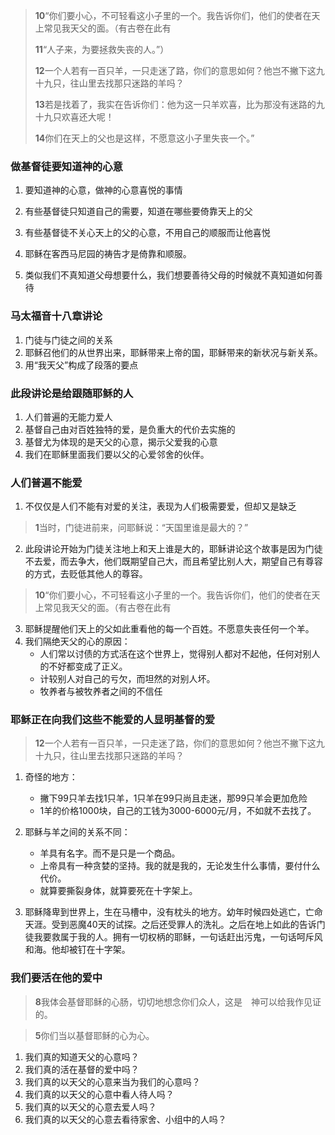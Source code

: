 > **10**“你们要小心，不可轻看这小子里的一个。我告诉你们，他们的使者在天上常见我天父的面。（有古卷在此有
>
> **11**“人子来，为要拯救失丧的人。”）
>
> **12**一个人若有一百只羊，一只走迷了路，你们的意思如何？他岂不撇下这九十九只，往山里去找那只迷路的羊吗？
>
> **13**若是找着了，我实在告诉你们：他为这一只羊欢喜，比为那没有迷路的九十九只欢喜还大呢！
>
> **14**你们在天上的父也是这样，不愿意这小子里失丧一个。”

### 做基督徒要知道神的心意

1. 要知道神的心意，做神的心意喜悦的事情

2. 有些基督徒只知道自己的需要，知道在哪些要倚靠天上的父
3. 有些基督徒不关心天上的父的心意，不用自己的顺服而让他喜悦
4. 耶稣在客西马尼园的祷告才是倚靠和顺服。
5. 类似我们不真知道父母想要什么，我们想要善待父母的时候就不真知道如何善待

### 马太福音十八章讲论

1. 门徒与门徒之间的关系
2. 耶稣召他们的从世界出来，耶稣带来上帝的国，耶稣带来的新状况与新关系。
3. 用“我天父”构成了段落的要点

### 此段讲论是给跟随耶稣的人

1. 人们普遍的无能力爱人
2. 基督自己由对百姓独特的爱，是负重大的代价去实施的
3. 基督尤为体现的是天父的心意，揭示父爱我的心意
4. 我们在耶稣里面我们要以父的心爱邻舍的伙伴。

### 人们普遍不能爱

1. 不仅仅是人们不能有对爱的关注，表现为人们极需要爱，但却又是缺乏

> **1**当时，门徒进前来，问耶稣说：“天国里谁是最大的？”

2. 此段讲论开始为门徒关注地上和天上谁是大的，耶稣讲论这个故事是因为门徒不去爱，而去争大，他们既期望自己大，而且希望比别人大，期望自己有尊容的方式，去贬低其他人的尊容。

> **10**“你们要小心，不可轻看这小子里的一个。我告诉你们，他们的使者在天上常见我天父的面。（有古卷在此有

3. 耶稣提醒他们天上的父如此重看他的每一个百姓。不愿意失丧任何一个羊。
4. 我们隔绝天父的心的原因：
    - 人们常以讨债的方式活在这个世界上，觉得别人都对不起他，任何对别人的不好都变成了正义。
    - 计较别人对自己的亏欠，而坦然的对别人坏。
    - 牧养者与被牧养者之间的不信任

### 耶稣正在向我们这些不能爱的人显明基督的爱

> **12**一个人若有一百只羊，一只走迷了路，你们的意思如何？他岂不撇下这九十九只，往山里去找那只迷路的羊吗？

1. 奇怪的地方：

    - 撇下99只羊去找1只羊，1只羊在99只尚且走迷，那99只羊会更加危险
    - 1羊的价格1000块，自己的工钱为3000-6000元/月，不如就不去找了。
2. 耶稣与羊之间的关系不同：

    - 羊具有名字。而不是只是一个商品。
    - 上帝具有一种贪婪的坚持。我的就是我的，无论发生什么事情，要付什么代价。
    - 就算要撕裂身体，就算要死在十字架上。
3. 耶稣降卑到世界上，生在马槽中，没有枕头的地方。幼年时候四处逃亡，亡命天涯。受到恶魔40天的试探。之后还受罪人的洗礼。之后在地上如此的告诉门徒我要救属于我的人。拥有一切权柄的耶稣，一句话赶出污鬼，一句话呵斥风和海。他却被钉在十字架。

### 我们要活在他的爱中

> **8**我体会基督耶稣的心肠，切切地想念你们众人，这是　神可以给我作见证的。

> **5**你们当以基督耶稣的心为心。

1. 我们真的知道天父的心意吗？
2. 我们真的活在基督的爱中吗？
3. 我们真的以天父的心意来当为我们的心意吗？
4. 我们真的以天父的心意中看人待人吗？
5. 我们真的以天父的心意去爱人吗？
6. 我们真的以天父的心意去看待家舍、小组中的人吗？
